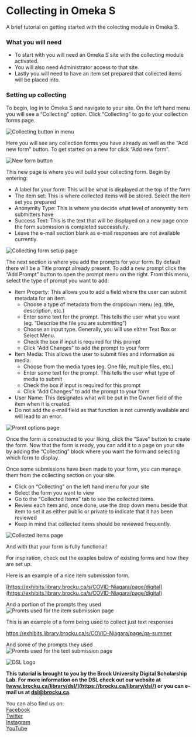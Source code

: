 


# Collecting in Omeka S
A brief tutorial on getting started with the colecting module in Omeka S.

### What you will need
- To start with you will need an Omeka S site with the collecting module activated.
- You will also need Administrator access to that site.
- Lastly you will need to have an item set prepared that collected items will be placed into.

### Setting up collecting


To begin, log in to Omeka S and navigate to your site.  On the left hand menu you will see a “Collecting” option.  Click “Collecting” to go to your collection forms page.

![Collecting button in menu][img1]
 
Here you will see any collection forms you have already as well as the “Add new form” button.  To get started on a new for click “Add new form”.
 
![New form button][img2]
 
This new page is where you will build your collecting form.  Begin by entering:
- A label for your form: This will be what is displayed at the top of the form
- The item set: This is where collected items will be stored.  Select the item set you prepared
- Anonymity Type: This is where you decide what level of anonymity item submitters have
- Success Text: This is the text that will be displayed on a new page once the form submission is completed successfully.
- Leave the e-mail section blank as e-mail responses are not available currently.

![Collecting form setup page][img3]

The next section is where you add the prompts for your form.  By default there will be a Title prompt already present.  To add a new prompt click the “Add Prompt” button to open the prompt menu on the right.  From this menu, select the type of prompt you want to add:

- Item Property: This allows you to add a field where the user can submit metadata for an item.
	- Choose a type of metadata from the dropdown menu (eg. title, description, etc.)
	- Enter some text for the prompt.  This tells the user what you want (eg. “Describe the file you are submitting”)
	- Choose an input type.  Generally, you will use either Text Box or Select Menu.
	- Check the box if input is required for this prompt
	- Click “Add Changes” to add the prompt to your form
- Item Media: This allows the user to submit files and information as media.
	- Choose from the media types (eg. One file, multiple files, etc.)
	- Enter some text for the prompt.  This tells the user what type of media to submit
	- Check the box if input is required for this prompt
	- Click “Add Changes” to add the prompt to your form
- User Name: This designates what will be put in the Owner field of the item when it is created.
- Do not add the e-mail field as that function is not currently available and will lead to an error.

![Promt options page][img4]

Once the form is constructed to your liking, click the “Save” button to create the form.  Now that the form is ready, you can add it to a page on your site by adding the “Collecting” block where you want the form and selecting which form to display.

Once some submissions have been made to your form, you can manage them from the collecting section on your site.  

- Click on “Collecting” on the left hand menu for your site
- Select the form you want to view
- Go to the “Collected Items” tab to see the collected items.
- Review each item and, once done, use the drop down menu beside that item to set it as either public or private to indicate that it has been reviewed
- Keep in mind that collected items should be reviewed frequently.

![Collected items page][img5]

And with that your form is fully functional!

For inspiration, check out the exaples below of existing forms and how they are set up.

Here is an example of a nice item submission form.

[https://exhibits.library.brocku.ca/s/COVID-Niagara/page/digital](https://exhibits.library.brocku.ca/s/COVID-Niagara/page/digital)

And a portion of the prompts they used
![Promts used for the item submission page][img6]


This is an example of a form being used to collect just text responses

https://exhibits.library.brocku.ca/s/COVID-Niagara/page/qa-summer

And some of the prompts they used
![Promts used for the text submission page][img7]



![DSL Logo][dsllogo]  
  
**This tutorial is brought to you by the Brock University Digital Scholarship Lab.  For more information on the DSL check out our website at [www.brocku.ca/library/dsl/](https://brocku.ca/library/dsl/) or you can e-mail us at dsl@brocku.ca.**  
  
You can also find us on:  
[Facebook](https://www.facebook.com/Brock-University-Digital-Scholarship-Lab-349407235866792/)  
[Twitter](https://twitter.com/brock_dsl)  
[Instagram](https://www.instagram.com/brock_dsl/?hl=en)  
[YouTube](https://www.youtube.com/channel/UC2eEqPkDo-1N3qilxv-N_1g/featured?view_as=subscriber)










<!--- Please use reference style images so that it is easier to update pictures later --->

[dsllogo]: dsl_logo.png
[img1]: collectingimg1.png
[img2]: collectingimg2.png
[img3]: collectingimg3.png
[img4]: collectingimg4.png
[img5]: collectingimg5.png
[img6]: collectingimg6.png
[img7]: collectingimg7.png
